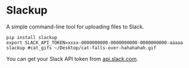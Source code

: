 # Slackup

A simple command-line tool for uploading files to Slack.

```
pip install slackup
export SLACK_API_TOKEN=xxxx-0000000000-0000000000-0000000000-aaaaa
slackup #cat_gifs ~/Desktop/cat-falls-over-hahahahah.gif
```

You can get your Slack API token from
[api.slack.com](https://api.slack.com/#auth).
